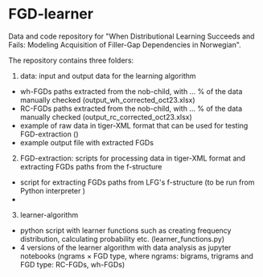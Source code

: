 # FGD-learner
Data and code repository for "When Distributional Learning Succeeds and Fails: Modeling Acquisition of Filler-Gap Dependencies in Norwegian".

The repository contains three folders:
1. data: input and output data for the learning algorithm
- wh-FGDs paths extracted from the nob-child, with ... % of the data manually checked (output_wh_corrected_oct23.xlsx)
- RC-FGDs paths extracted from the nob-child, with ... % of the data manually checked (output_rc_corrected_oct23.xlsx)
- example of raw data in tiger-XML format that can be used for testing FGD-extraction ()
- example output file with extracted FGDs

2. FGD-extraction: scripts for processing data in tiger-XML format and extracting FGDs paths from the f-structure
- script for extracting FGDs paths from LFG's f-structure (to be run from Python interpreter )
- 

3. learner-algorithm 
- python script with learner functions such as creating frequency distribution, calculating probability etc.  (learner_functions.py)
- 4 versions of the learner algorithm with data analysis as jupyter notebooks (ngrams $\times$ FGD type, where ngrams: bigrams, trigrams and FGD type: RC-FGDs, wh-FGDs)